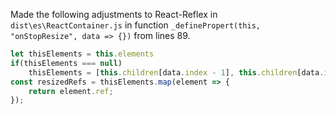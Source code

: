 Made the following adjustments to React-Reflex in `dist\es\ReactContainer.js` in function `_definePropert(this, "onStopResize", data => {})` from lines 89.

```javascript
let thisElements = this.elements
if(thisElements === null)
    thisElements = [this.children[data.index - 1], this.children[data.index + 1]];
const resizedRefs = thisElements.map(element => {
    return element.ref;
});
```
